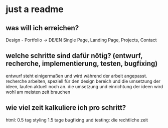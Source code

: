 # just a readme

## was will ich erreichen?

Design - Portfolio -> DE/EN
Single Page, Landing Page, Projects, Contact

## welche schritte sind dafür nötig? (entwurf, recherche, implementierung, testen, bugfixing)

entwurf steht einigermaßen und wird während der arbeit angepasst.
recherche arbeiten, speziell für den design bereich und die umsetzung der ideen, laufen aktuell noch an. die umsetzung und einrichtung der ideen wird wohl am meisten zeit brauchen

## wie viel zeit kalkuliere ich pro schritt?

html: 0.5 tag
styling 1.5 tage
bugfixing und testing: die rechtliche zeit
